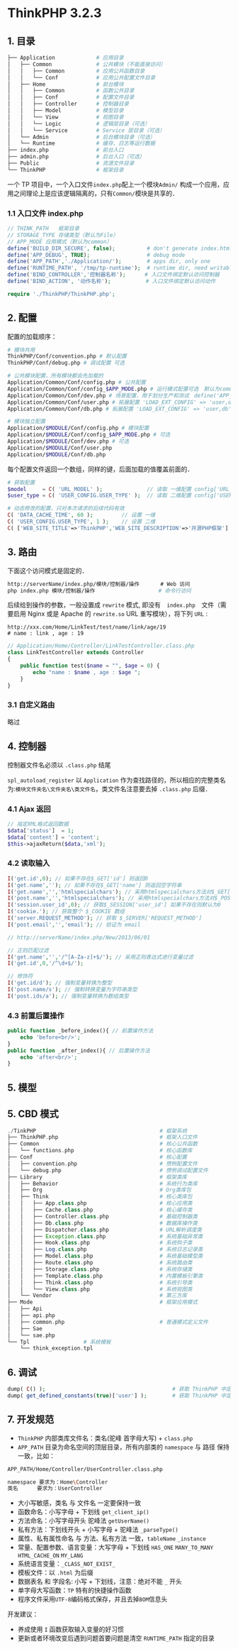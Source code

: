 # ThinkPHP 3.2.3

## 1. 目录

```bash
├── Application             # 应用目录
│   ├── Common              # 公共模块（不能直接访问）
│   │   ├── Common          # 应用公共函数目录
│   │   └── Conf            # 应用公共配置文件目录
│   ├── Home                # 前台模块
│   │   ├── Common          # 函数公共目录
│   │   ├── Conf            # 配置文件目录
│   │   ├── Controller      # 控制器目录
│   │   ├── Model           # 模型目录
│   │   └── View            # 视图目录
│   │   └── Logic           # 逻辑层目录（可选）
│   │   └── Service         # Service 层目录（可选）
│   └── Admin               # 后台模块目录（可选）
│   └── Runtime             # 缓存、日志等运行数据
├── index.php               # 前台入口
├── admin.php               # 后台入口（可选）
├── Public                  # 资源文件目录
└── ThinkPHP                # 框架目录
```

一个 TP 项目中，一个入口文件`index.php`配上一个模块`Admin/` 构成一个应用，应用之间理论上是应该逻辑隔离的，只有`Common/`模块是共享的．

### 1.1 入口文件 index.php

```php
// THINK_PATH	框架目录
// STORAGE_TYPE	存储类型（默认为File）
// APP_MODE	应用模式（默认为common）
define('BUILD_DIR_SECURE', false);          # don't generate index.html
define('APP_DEBUG', TRUE);                  # debug mode
define('APP_PATH','./Application/');        # apps dir, only one
define('RUNTIME_PATH', '/tmp/tp-runtime');  # runtime dir, need writable
define('BIND_CONTROLLER','控制器名称');      # 入口文件绑定默认访问控制器
define('BIND_ACTION', '动作名称');           # 入口文件绑定默认访问动作

require './ThinkPHP/ThinkPHP.php';
```


## 2. 配置

配置的加载顺序：

```bash
# 模块共用
ThinkPHP/Conf/convention.php # 默认配置
ThinkPHP/Conf/debug.php # 调试配置 可选

# 公共模块配置，所有模块都会先加载的
Application/Common/Conf/config.php # 公共配置
Application/Common/Conf/config_$APP_MODE.php # 运行模式配置可选　默认为common，还有 sae api 模式可选
Application/Common/Conf/dev.php # 场景配置，用于划分生产和测试　define('APP_STATUS','dev'); home company pro 等　
Application/Common/Conf/user.php # 拓展配置 'LOAD_EXT_CONFIG' => 'user,db'
Application/Common/Conf/db.php # 拓展配置 'LOAD_EXT_CONFIG' => 'user,db'

# 模块独立配置
Application/$MODULE/Conf/config.php # 模块配置
Application/$MODULE/Conf/config_$APP_MODE.php # 可选
Application/$MODULE/Conf/dev.php # 可选
Application/$MODULE/Conf/user.php
Application/$MODULE/Conf/db.php
```

每个配置文件返回一个数组，同样的键，后面加载的值覆盖前面的．

```php
# 获取配置
$model     = C( 'URL_MODEL' );              // 读取 一维配置 config['URL_MODEL']
$user_type = C( 'USER_CONFIG.USER_TYPE' );  // 读取 二维配置 config['USER_CONFIG']['USER_TYPE']

# 动态修改的配置，只对本次请求的后续代码有效
C( 'DATA_CACHE_TIME', 60 );         // 设置 一维
C( 'USER_CONFIG.USER_TYPE', 1 );    // 设置 二维
C( ['WEB_SITE_TITLE'=>'ThinkPHP','WEB_SITE_DESCRIPTION'=>'开源PHP框架'] ); // 批量设置
```



## 3. 路由

下面这个访问模式是固定的．

```bash
http://serverName/index.php/模块/控制器/操作　　　　# Web 访问
php index.php 模块/控制器/操作 				   # 命令行访问
```

后续给到操作的参数，一般设置成 `rewrite` 模式, 即没有　`index.php`　文件（需要启用 Nginx 或是 Apache 的 `rewrite.so` URL 重写模块），将下列 `URL` :

```
http://xxx.com/Home/LinkTest/test/name/link/age/19
# name : link , age : 19
```

```php
// Application/Home/Controller/LinkTestController.class.php
class LinkTestController extends Controller
{
    public function test($name = "", $age = 0) {
        echo "name : $name , age : $age ";
    }
}
```

### 3.1 自定义路由

略过

## 4. 控制器

控制器文件名必须以 `.class.php` 结尾

`spl_autoload_register` 以 `Application` 作为查找路径的，所以相应的完整类名为:`模块文件夹名\文件夹名\类文件名`，类文件名注意要去掉 `.class.php` 后缀．

### 4.1 Ajax 返回

```php
// 指定XML格式返回数据
$data['status']  = 1;
$data['content'] = 'content';
$this->ajaxReturn($data,'xml');
```

### 4.2 读取输入

```php
I('get.id',0); // 如果不存在$_GET['id'] 则返回0
I('get.name',''); // 如果不存在$_GET['name'] 则返回空字符串
I('get.name','','htmlspecialchars'); // 采用htmlspecialchars方法对$_GET['name'] 进行过滤，如果不存在则返回空字符串
I('post.name','','htmlspecialchars'); // 采用htmlspecialchars方法对$_POST['name'] 进行过滤，如果不存在则返回空字符串
I('session.user_id',0); // 获取$_SESSION['user_id'] 如果不存在则默认为0
I('cookie.'); // 获取整个 $_COOKIE 数组
I('server.REQUEST_METHOD'); // 获取 $_SERVER['REQUEST_METHOD'] 
I('post.email','','email'); // 验证为 email

// http://serverName/index.php/New/2013/06/01

// 正则匹配过滤
I('get.name','','/^[A-Za-z]+$/'); // 采用正则表达式进行变量过滤
I('get.id',0,'/^\d+$/');

// 修饰符
I('get.id/d'); // 强制变量转换为整型
I('post.name/s'); // 强制转换变量为字符串类型
I('post.ids/a'); // 强制变量转换为数组类型
```

### 4.3 前置后置操作

```php
public function _before_index(){ // 前置操作方法
	echo 'before<br/>';
}
public function _after_index(){ // 后置操作方法
	echo 'after<br/>';
}
```

## 5. 模型



## 5. CBD 模式

```php
./TinkPHP                                       # 框架系统
├── ThinkPHP.php                                # 框架入口文件
├── Common                                      # 核心公共函数
│   └── functions.php                           # 核心函数库
├── Conf                                        # 核心配置
│   ├── convention.php                          # 惯例配置文件
│   └── debug.php                               # 惯例调试配置文件
├── Library                                     # 框架类库
│   ├── Behavior                                # 系统行为类库
│   ├── Org                                     # Org类库包
│   ├── Think                                   # 核心类库包
│   │   ├── App.class.php                       # 核心应用类
│   │   ├── Cache.class.php                     # 核心缓存类
│   │   ├── Controller.class.php                # 基础控制器类
│   │   ├── Db.class.php                        # 数据库操作类
│   │   ├── Dispatcher.class.php                # URL解析调度类
│   │   ├── Exception.class.php                 # 系统基础异常类
│   │   ├── Hook.class.php                      # 系统钩子类
│   │   ├── Log.class.php                       # 系统日志记录类
│   │   ├── Model.class.php                     # 系统基础模型类
│   │   ├── Route.class.php                     # 系统路由类
│   │   ├── Storage.class.php                   # 系统存储类
│   │   ├── Template.class.php                  # 内置模板引擎类
│   │   ├── Think.class.php                     # 系统引导类
│   │   └── View.class.php                      # 系统视图类
│   └── Vendor                                  # 第三方库
├── Mode                                        # 框架应用模式
│   ├── Api
│   ├── api.php
│   ├── common.php                              # 普通模式定义文件
│   ├── Sae
│   └── sae.php
└── Tpl                 # 系统模板
    └── think_exception.tpl
```



## 6. 调试

```php
dump( C() );                                        # 获取 ThinkPHP 中定义的所有配置
dump( get_defined_constants(true)['user'] );        # 获取 ThinkPHP 中定义的所有常量
```


## 7. 开发规范

- `ThinkPHP` 内部类库文件名：类名(驼峰 首字母大写) + `class.php`
- `APP_PATH` 目录为命名空间的顶层目录，所有内部类的 `namespace` 与 路径 保持一致，比如：

```bash
APP_PATH/Home/Controller/UserController.class.php

namespace 要求为：Home\Controller
类名      要求为：UserController
```

- 大小写敏感，类名 与 文件名 一定要保持一致
- 函数命名：小写字母 + 下划线 `get_client_ip()`
- 方法命名：小写字母开头 驼峰法 `getUserName()`
- 私有方法：下划线开头 + 小写字母 + 驼峰法 `_parseType()`
- 属性、私有属性命名 与 方法、私有方法 一致，`tableName` `_instance`
- 常量、配置参数、语言变量：大写字母 + 下划线 `HAS_ONE` `MANY_TO_MANY` `HTML_CACHE_ON` `MY_LANG`
- 系统语言变量：`_CLASS_NOT_EXIST_`
- 模板文件：以 `.html` 为后缀
- 数据表名 和 字段名: 小写 + 下划线，注意：绝对不能 `_` 开头
- 单字母大写函数：`TP` 特有的快捷操作函数
- 程序文件采用`UTF-8`编码格式保存，并且去掉`BOM`信息头

开发建议：

- 养成使用 `I` 函数获取输入变量的好习惯
- 更新或者环境改变后遇到问题首要问题是清空 `RUNTIME_PATH` 指定的目录